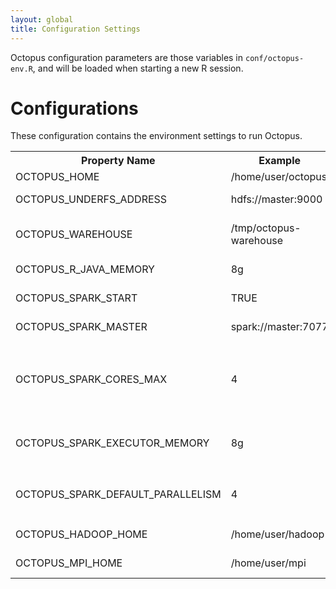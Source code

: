 ```yaml
---
layout: global
title: Configuration Settings
---
```


Octopus configuration parameters are those variables in `conf/octopus-env.R`, and will be loaded when starting a new R session.

# Configurations

These configuration contains the environment settings to run Octopus.

<table class="table">
<tr><th>Property Name</th><th>Example</th><th>Meaning</th></tr>
<tr>
  <td>OCTOPUS_HOME</td>
  <td>/home/user/octopus</td>
  <td>Octopus installation folder.</td>
</tr>
<tr>
  <td>OCTOPUS_UNDERFS_ADDRESS</td>
  <td>hdfs://master:9000</td>
  <td>The URI address of the underlying file system.</td>
</tr>
<tr>
  <td>OCTOPUS_WAREHOUSE</td>
  <td>/tmp/octopus-warehouse</td>
  <td>The data folder's path of Octopus in underlying file system.</td>
</tr>
<tr>
  <td>OCTOPUS_R_JAVA_MEMORY</td>
  <td>8g</td>
  <td>the amount of memory to use for R-JAVA.</td>
</tr>
<tr>
  <td>OCTOPUS_SPARK_START</td>
  <td>TRUE</td>
  <td>If use Spark, set it to TRUE, otherwise FALSE.</td>
</tr>
<tr>
  <td>OCTOPUS_SPARK_MASTER</td>
  <td>spark://master:7077</td>
  <td>The master URL for the Spark cluster.</td>
</tr>
<tr>
  <td>OCTOPUS_SPARK_CORES_MAX</td>
  <td>4</td>
  <td>The maximum amount of CPU cores of the application from the cluster, which is equivalent to <code>spark.deploy.defaultCores</code></td>
</tr>
<tr>
  <td>OCTOPUS_SPARK_EXECUTOR_MEMORY</td>
  <td>8g</td>
  <td>The amount of memory to use per executor process, which is equivalent to <code>spark.executor.memory</code></td>
</tr>
<tr>
  <td>OCTOPUS_SPARK_DEFAULT_PARALLELISM</td>
  <td>4</td>
  <td>The default task number of shuffle process, which is equivalent to <code>spark.default.parallelism</code></td>
</tr>
<tr>
  <td>OCTOPUS_HADOOP_HOME</td>
  <td>/home/user/hadoop</td>
  <td>The home directory path of Hadoop.</td>
</tr>
<tr>
  <td>OCTOPUS_MPI_HOME</td>
  <td>/home/user/mpi</td>
  <td>The home directory path of MPI.</td>
</tr>
</table>
